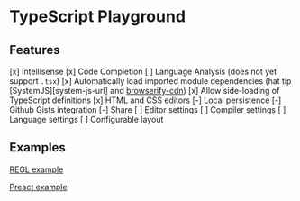 # TypeScript Playground

## Features

[x] Intellisense
[x] Code Completion
[ ] Language Analysis (does not yet support `.tsx`)
[x] Automatically load imported module dependencies (hat tip [SystemJS][system-js-url]  and [browserify-cdn][wzrd-url])
[x] Allow side-loading of TypeScript definitions
[x] HTML and CSS editors
[-] Local persistence
[-] Github Gists integration
[-] Share
[ ] Editor settings
[ ] Compiler settings
[ ] Language settings
[ ] Configurable layout

## Examples

[REGL example](https://jmfirth.github.io/typescript-playground/?source=PTAEEMDtQUwD3AWwA4BsagPYDNQGcALcAExgCdQB3ASwBcDQyYBzVAKGpUzNtACUAogHEAMqAC8jGAEcArtSYAKAORNWygJQBuNgGNMkPLzWoJ-YSMXa2eg0f4BBACIBJAKoBlMwFYAjACYdfUNeFwA5FwAVFwcRAH0AYQB5MNdolK9JRQcyMnAAT0U+Z3cvACpHV09QCoAWDQ0AOmxqVFRFAAYmxHBkRSsJAD5QAFlweka8yGJMRAHhjsaATlAAflB-b29QAC5QLp1bEPxacYwsnLzC-wbm1vbIWTbu3v6NIbZQKVZmvMQYABGsmw2HIigA3p8vqB9KhuHsTI1aPBaLIlJDodC8sRqLI8HtilUPAAaKGY4jjcB7cJRGLxZKpWkZUmYr6UPLIPaqGDIGDjZRk0AAXw0LOhpGQ9A8yMgulae2w4FQeBgUJF1iO9lkyApyJE1FBZhMEKh2DyzD2AAMocgmHK8NQDKB-jjZChQNg4eMdF9ZJADdxEPgkGhyP4nKBbTAAG7Ss4+0DR8BkfLUSDMRMwXT+UCyaMJ6OYajEZ3gNMDDHQz2YcagaCSRYdBNfbDcRRp3jEODiAC0vi0oC7AB5xP3QABqcddjSC1tkduQTv5Xtj4j5Edjydr96VzHQceSZFwVFMcOKKOx07I4m56Pj6NZ-yKLvE7fAavjRQAEnBhNK6smZthVnL1eDwMwjxPGAzwvONr1vJoyCAg1FGgYYAGZGg6cdwIAH1wutQCHUBMK6UBd2hVg4gAMXNBJMDhChJAfXRak6YkOg44lfGsTEhVgZUMAor4qNo8BmHoxizBYtjfG4+SeKAoU1UtUlTT+QFgVBMg9ghWhqF0ABrEUhhOM4AG1FH0oyJ1AHjQAAUg2ABdNgRRsYJ7BVVFkAARVkEgjRYdpKzNcSrRtO1qAdJ0XVxd0P1oBM-QDMggzwEN0DIcNIyYS94yhJMUzTDMWJzPMCyLEsenLHcQJrMCr3OUBILRaCnHPPK4JgG880QoDRLohjuGkrM2JY9DFCMM5RTs3jhVUmwvgfHgIq+KN7UdaA4rdZAPVAhNxloMhqCBZFM2zSNMAdfSDALZNU3TC7yvzQqqtLWryMFPMzEWbYKnPa66C22zfCw+aRNQOIAAUgdu+sLrY5A4a2m9OLmhMhUWqEjpOs6YHxL7MWRm6tr2czQB7Wobypm9qcp+n0dqUBXK+IU1N9f050QQmKNgprdPBazjPecRhmm5FzOFxyXLVDnBx5eg9nBWBIHAAF0AVJUVWFeX9D9Wg9nQtyNURML-jeUzK287V-JIS2xaJrFgsaYg8koKwgO1XUYH1UFPbVawRS0IA)

[Preact example](https://jmfirth.github.io/typescript-playground/?source=PTAEEMDtQUwD3AWwA4BsagPYDNQGcALcAExgCdQB3ASwBcDQyYBzVAKGpUzNtACUAogHEAMqAC8jGAEcArtSYAKAORNWygJQBuNgGNMkPLzWoJ-YSMXa2eg0f4BBACIBJAKoBlMwFYAjACYdfUNeFwA5FwAVFwcRAH0AYQB5MNdolK9JRQcyMnAAT0U+Z3cvACpHV09QCoAWDQ0AOmxqVFRFAAYmxHBkRSsJAD5QAFlweka8yGJMRAHhjsaATlAAflB-b29QAC5QLp1bEPxacYwsnLzC-wbm1vbIWTbu3v6NIbZQKVZmvMQYABGsmw2HIigA3p8vqB9KhuHsTI1aPBaLIlJDodC8sRqLI8HtilUPAAaKGY4jjcB7cJRGLxZKpWkZUmYr6UPLIPaqGDIGDjZRk0AAXw0LOhpGQ9A8yMgulae2w4FQeBgUJF1iO9lkyApyJE1FBZhMEKh2DyzD2AAMocgmHK8NQDKB-jjZChQNg4eMdF9ZJADdxEPgkGhyP4nKBbTAAG7Ss4+0DR8BkfLUSDMRMwXT+UCyaMJ6OYajEZ3gNMDDHQz2YcagaCSRYdBNfbDcRRp3jEODiAC0vi0oC7AB5xP3QABqcddjSC1tkduQTv5Xtj4j5Edjydr96VzHQceSZFwVFMcOKKOx07I4m56Pj6NZ-yKLvE7fAavjRQAEnBhNK6smZthVnL1eDwMwjxPGAzwvONr1vJoyCAg1FGgYYAGZGg6cdwIAH1wutQCHUBMK6UBd2hVg4gAMXNBJMDhChJAfXRak6YkOg44lfGsTEhVgZUMAor4qNo8BmHoxizBYtjfG4+SeKAoU1UtUlTT+QFgVBMg9ghWhqF0ABrEUhhOM4AG1FH0oyJ1AHjQAAUg2ABdNgRRsYJ7BVVFkAARVkEgjRYdpKzNcSrRtO1qAdJ0XVxd0P1oBM-QDMggzwEN0DIcNIyYS94yhJMUzTDMWJzPMCyLEsenLHcQJrMCr3OUBILRaCnHPPK4JgG880QoDRLohjuGkrM2JY9DFCMM5RTs3jhVUmwvgfHgIq+KN7UdaA4rdZAPVAhNxloMhqCBZFM2zSNMAdfSDALZNU3TC7yvzQqqtLWryMFPMzEWbYKnPa66C22zfCw+aRNQOIAAUgdu+sLrY5A4a2m9OLmhMhUWqEjpOs6YHxL7MWRm6tr2czQB7Wobypm9qcp+n0dqUBXK+IU1N9f050QQmKNgprdPBazjPecRhmm5FzOFxyXLVDnBx5eg9nBWBIHAAF0AVJUVWFeX9D9Wg9nQtyNURML-jeUzK287V-JIS2xaJrFgsaYg8koKwgO1XUYH1UFPbVawRS0IA)

[systemjs-url]: https://github.com/systemjs/systemjs
[wzrd-url]: https://wzrd.in